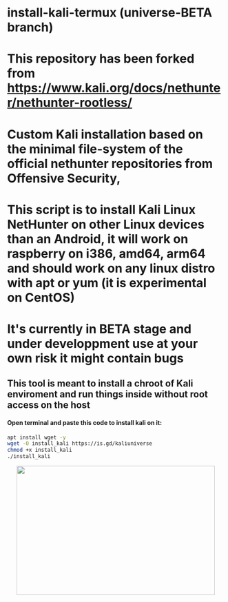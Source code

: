 # install-kali-termux (universe-BETA branch)
# This repository has been forked from https://www.kali.org/docs/nethunter/nethunter-rootless/
# Custom Kali installation based on the minimal file-system of the official nethunter repositories from Offensive Security, 
# This script is to install Kali Linux NetHunter on other Linux devices than an Android, it will work on raspberry on i386, amd64, arm64 and should work on any linux distro with apt or yum (it is experimental on CentOS) 
# It's currently in BETA stage and under developpment use at your own risk it might contain bugs
## This tool is meant to install a chroot of Kali enviroment and run things inside without root access on the host
#### Open terminal and paste this code to install kali on it:
```bash
apt install wget -y 
wget -O install_kali https://is.gd/kaliuniverse
chmod +x install_kali
./install_kali
```
<p align="center">
  <img width="460" height="300" src="https://github.com/independentcod/install-kali-termux/blob/universe-BETA/Screenshot_20200911_050411.jpg?raw=true">
</p>
